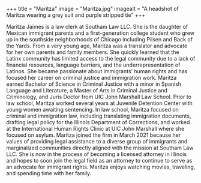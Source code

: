 +++
title = "Maritza"
image = "Maritza.jpg"
imagealt = "A headshot of Maritza wearing a grey suit and purple stripped tie"
+++

Maritza Jaimes is a law clerk at Southam Law LLC. She is the daughter of Mexican immigrant parents and a first-generation college student who grew up in the southside neighborhoods of Chicago including Pilsen and Back of the Yards. From a very young age, Maritza was a translator and advocate for her own parents and family members. She quickly learned that the Latinx community has limited access to the legal community due to a lack of financial resources, language barriers, and the underrepresentation of Latinos. She became passionate about immigrants’ human rights and has focused her career on criminal justice and immigration work. Maritza earned Bachelor of Science in Criminal Justice with a minor in Spanish Language and Literature, a Master of Arts in Criminal Justice and Criminology, and Juris Doctor from UIC John Marshall Law School. Prior to law school, Maritza worked several years at Juvenile Detention Center with young women awaiting sentencing. In law school, Maritza focused on criminal and immigration law, including translating immigration documents, drafting legal policy for the Illinois Department of Corrections, and worked at the International Human Rights Clinic at UIC John Marshall where she focused on asylum. Maritza joined the firm in March 2021 because her values of providing legal assistance to a diverse group of immigrants and marginalized communities directly aligned with the mission at Southam Law LLC. She is now in the process of becoming a licensed attorney in Illinois and hopes to soon join the legal field as an attorney to continue to serve as an advocate for immigrant rights. Maritza enjoys watching movies, traveling, and spending time with her family.
